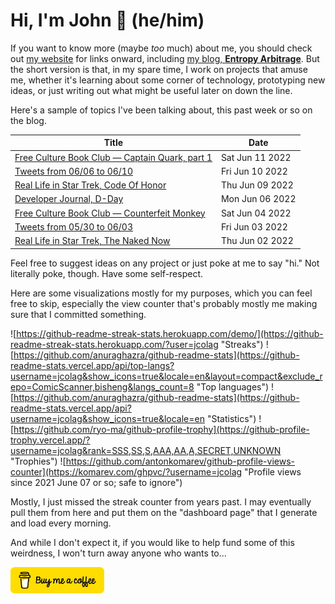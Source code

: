 # Hi, I'm John 👋 (he/him)

If you want to know more (maybe *too* much) about me, you should check out [my website](https://john.colagioia.net/) for links onward, including [my blog, **Entropy Arbitrage**](https://john.colagioia.net/blog).  But the short version is that, in my spare time, I work on projects that amuse me, whether it's learning about some corner of technology, prototyping new ideas, or just writing out what might be useful later on down the line.

Here's a sample of topics I've been talking about, this past week or so on the blog.

|Title|Date|
|-----|-------|
|[Free Culture Book Club — Captain Quark, part 1](https://john.colagioia.net/blog/2022/06/11/quark1.html)|Sat Jun 11 2022|
|[Tweets from 06/06 to 06/10](https://john.colagioia.net/blog/2022/06/10/week.html)|Fri Jun 10 2022|
|[Real Life in Star Trek, Code Of Honor](https://john.colagioia.net/blog/2022/06/09/code-honor.html)|Thu Jun 09 2022|
|[Developer Journal, D-Day](https://john.colagioia.net/blog/2022/06/06/dday.html)|Mon Jun 06 2022|
|[Free Culture Book Club — Counterfeit Monkey](https://john.colagioia.net/blog/2022/06/04/monkey.html)|Sat Jun 04 2022|
|[Tweets from 05/30 to 06/03](https://john.colagioia.net/blog/2022/06/03/week.html)|Fri Jun 03 2022|
|[Real Life in Star Trek, The Naked Now](https://john.colagioia.net/blog/2022/06/02/naked.html)|Thu Jun 02 2022|

Feel free to suggest ideas on any project or just poke at me to say "hi." Not literally poke, though. Have some self-respect.

Here are some visualizations mostly for my purposes, which you can feel free to skip, especially the view counter that's probably mostly me making sure that I committed something.

![https://github-readme-streak-stats.herokuapp.com/demo/](https://github-readme-streak-stats.herokuapp.com/?user=jcolag "Streaks")
![https://github.com/anuraghazra/github-readme-stats](https://github-readme-stats.vercel.app/api/top-langs?username=jcolag&show_icons=true&locale=en&layout=compact&exclude_repo=ComicScanner,bisheng&langs_count=8 "Top languages")
![https://github.com/anuraghazra/github-readme-stats](https://github-readme-stats.vercel.app/api?username=jcolag&show_icons=true&locale=en "Statistics")
![https://github.com/ryo-ma/github-profile-trophy](https://github-profile-trophy.vercel.app/?username=jcolag&rank=SSS,SS,S,AAA,AA,A,SECRET,UNKNOWN "Trophies")
![https://github.com/antonkomarev/github-profile-views-counter](https://komarev.com/ghpvc/?username=jcolag "Profile views since 2021 June 07 or so; safe to ignore")

Mostly, I just missed the streak counter from years past.  I may eventually pull them from here and put them on the "dashboard page" that I generate and load every morning.

And while I don't expect it, if you would like to help fund some of this weirdness, I won't turn away anyone who wants to...

[<img src="images/default-yellow.png" alt="Buy Me a Coffee" width="150px"/>](https://www.buymeacoffee.com/jcolag)
